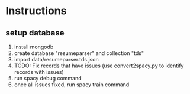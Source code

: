 # Instructions

## setup database

1. install mongodb
2. create database "resumeparser" and collection "tds"
3. import data/resumeparser.tds.json
4. TODO: Fix records that have issues (use convert2spacy.py to identify records with issues)
5. run spacy debug command
6. once all issues fixed, run spacy train command
